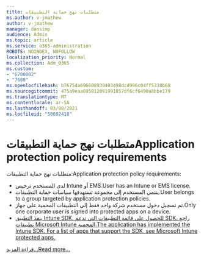 ```yaml
---
title: متطلبات نهج حماية التطبيقات
ms.author: v-jmathew
author: v-jmathew
manager: dansimp
audience: Admin
ms.topic: article
ms.service: o365-administration
ROBOTS: NOINDEX, NOFOLLOW
localization_priority: Normal
ms.collection: Adm_O365
ms.custom:
- "6700002"
- "7680"
ms.openlocfilehash: b76754a696608939403498dcd996c04ff5338b68
ms.sourcegitcommit: 475a9eaa095812091991857df6cf6490a8bbe179
ms.translationtype: MT
ms.contentlocale: ar-SA
ms.lasthandoff: 03/08/2021
ms.locfileid: "50692418"
---
```

# <a name="application-protection-policy-requirements"></a><span data-ttu-id="3a1ed-102">متطلبات نهج حماية التطبيقات</span><span class="sxs-lookup"><span data-stu-id="3a1ed-102">Application protection policy requirements</span></span>

<span data-ttu-id="3a1ed-103">متطلبات نهج حماية التطبيقات:</span><span class="sxs-lookup"><span data-stu-id="3a1ed-103">Application protection policy requirements:</span></span>

- <span data-ttu-id="3a1ed-104">لدى المستخدم ترخيص Intune أو EMS.</span><span class="sxs-lookup"><span data-stu-id="3a1ed-104">User has an Intune or EMS license.</span></span>
- <span data-ttu-id="3a1ed-105">ينتمي المستخدم إلى مجموعة تستهدفها سياسات حماية التطبيقات.</span><span class="sxs-lookup"><span data-stu-id="3a1ed-105">User belongs to a group targeted by application protection policies.</span></span>
- <span data-ttu-id="3a1ed-106">تم تسجيل دخول مستخدم شركة واحد فقط إلى التطبيقات المحمية على جهاز.</span><span class="sxs-lookup"><span data-stu-id="3a1ed-106">Only one corporate user is signed into protected apps on a device.</span></span>
- [<span data-ttu-id="3a1ed-107">ينفذ التطبيق Intune SDK. للحصول على قائمة التطبيقات التي تدعم SDK، راجع تطبيقات Microsoft Intune المحمية.</span><span class="sxs-lookup"><span data-stu-id="3a1ed-107">The application has implemented the Intune SDK. For a list of apps that support the SDK, see Microsoft Intune protected apps.</span></span>](https://docs.microsoft.com/mem/intune/apps/apps-supported-intune-apps)

[<span data-ttu-id="3a1ed-108">قراءة المزيد...</span><span class="sxs-lookup"><span data-stu-id="3a1ed-108">Read more...</span></span>](https://docs.microsoft.com/mem/intune/apps/app-protection-policy)
